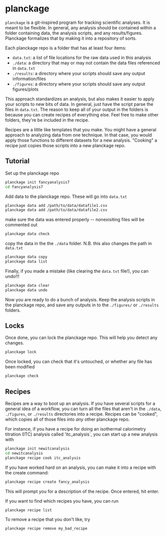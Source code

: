 # planckage
`planckage` is a git-inspired program for tracking scientific analyses. It is meant to be flexible. In general, any analysis should be contained within a folder containing data, the analysis scripts, and any results/figures. Planckage formalizes that by making it into a repository of sorts.

Each planckage repo is a folder that has at least four items:
* `data.txt`: a list of file locations for the raw data used in this analysis
* `./data`: a directory that may or may not contain the data files referenced in `data.txt`
* `./results`: a directory where your scripts should save any output information/files
* `./figures`: a directory where your scripts should save any output figures/plots

This approach standardizes an analysis, but also makes it easier to apply your scripts to new bits of data. In general, just have the script parse the files in `data.txt`. The reason to keep all of your output in the folders is because you can create recipes of everything else. Feel free to make other folders, they're be included in the recipe.

Recipes are a little like templates that you make. You might have a general approach to analyzing data from one technique. In that case, you would apply those functions to different datasets for a new analysis. "Cooking" a recipe just copies those scripts into a new planckage repo.

## Tutorial
Set up the planckage repo
``` sh
planckage init fancyanalysis7
cd fancyanalysis7
```

Add data to the planckage repo. These will go into `data.txt`
``` sh
planckage data add /path/to/data/datafile1.csv
planckage data add /path/to/data/datafile2.csv
```

make sure the data was entered properly -- nonexisiting files will be commented out
``` sh
planckage data check
```

copy the data in the the `./data` folder. N.B. this also changes the path in `data.txt`
``` sh
planckage data copy
planckage data list
```

Finally, if you made a mistake (like clearing the `data.txt` file!), you can undo!!!
```sh
planckage data clear
planckage data undo
```

Now you are ready to do a bunch of analysis. Keep the analysis scripts in the planckage repo, and save any outputs in to the `./figures/` or `./results` folders. 

## Locks
Once done, you can lock the planckage repo. This will help you detect any changes.
``` sh
planckage lock
```

Once locked, you can check that it's untouched, or whether any file has been modified
``` sh
planckage check
```

## Recipes
Recipes are a way to boot up an analysis. If you have several scripts for a general idea of a workflow, you can turn all the files that aren't in the `./data`, `./figures`, or `./results` directories into a recipe. Recipes can be "cooked", which copies all of those files into *any* other planckage repo.

For instance, if you have a recipe for doing an isothermal calorimetry titration (ITC) analysis called 'itc_analysis`, you can start up a new analysis with

``` sh
planckage init newitcanalysis
cd newitcanalysis
planckage recipe cook itc_analysis
```

If you have worked hard on an analysis, you can make it into a recipe with the create command:
``` sh
planckage recipe create fancy_analysis
```
This will prompt you for a description of the recipe. Once entered, hit enter.

If you want to find which recipes you have, you can run 
``` sh 
planckage recipe list
```

To remove a recipe that you don't like, try
``` sh
planckage recipe remove my_bad_recipe
```

